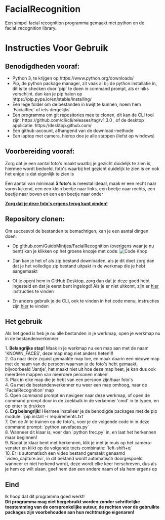 # FacialRecognition
Een simpel facial recognition programma gemaakt met python en de facial_recognition library.

<h1>Instructies Voor Gebruik</b>

<h2>Benodigdheden vooraf:</h2>
	<ul>
		<li>Python 3, te krijgen op https://www.python.org/downloads/</li>
		<li>Pip, de python package manager, zit vaak al bij de python installatie in, dit is te checken door `pip` te doen in command prompt, als er niks verschijnt, dan kan je pip halen op https://pip.pypa.io/en/stable/installing/ </li>
		<li>Een lege folder om de bestanden in kwijt te kunnen, noem hem 'FacialRec' of iets dergelijks</li>
		<li>Een programma om git repositories mee te clonen, dit kan de CLI tool zijn: https://github.com/cli/cli/releases/tag/v1.3.0 , of de desktop applicatie: https://desktop.github.com/ </li>
	<li>Een github-account, afhangend van de download-methode</li>
	<li>Een laptop met camera, hierop doe je alle stappen (liefst op windows)</li>
	</ul>
	
<h2>Voorbereiding vooraf:</h2>
<p>Zorg dat je een aantal foto's maakt waatbij je gezicht duidelijk te zien is, hiermee wordt bedoeld, foto's waarbij het gezicht duidelijk te zien is en ook het enige is dat eigenlijk te zien is<p>
<p>Een aantal van minimaal <b>5 foto's</b> is meestal ideaal, maak er een recht naar voren kijkend, een een klein beetje naar links, een beetje naar rechts, een beetje naar boven en een een beetje naar onder<p>
<p><b><u>Zorg dat je deze foto's ergens terug kunt vinden!</u></b></p>

<h2>Repository clonen:</h2>
<p>Om succesvol de bestanden te bemachtigen, kan je een aantal dingen doen:</p>

* Op github.com/GuidoMintjes/FacialRecognition (overigens waar je nu bent) kan je klikken op het groene knopje met code: ![Code Knop](https://i.imgur.com/WdN4pUI.png)

* Dan kan je het of als zip bestand downloaden, als je dit doet zorg dan dat je het volledige zip bestand uitpakt in de werkmap die je hebt aangemaakt
* Of je opent hem in GitHub Desktop, zorg dan dat je deze goed hebt ingesteld en dat je eerst bent ingelogd! Als je er niet uitkomt, zijn er [hier](https://docs.github.com/en/free-pro-team@latest/desktop/contributing-and-collaborating-using-github-desktop/cloning-a-repository-from-github-to-github-desktop) instructies te vinden
* En anders gebruik je de CLI, ook te vinden in het code menu, instructies zijn [hier](https://cli.github.com/manual/gh_repo_clone) te vinden

<h2>Het gebruik</h2>
<p>Als het goed is heb je nu alle bestanden in je werkmap, open je werkmap nu in de bestandenverkenner</p>
1. <b>Belangrijke stap!</b> Maak in je werkmap nu een map aan met de naam 'KNOWN_FACES', deze map mag niet anders heten!!!<br/>
2. Ga naar deze zojuist gemaakte map toe, en maak daarin een nieuwe map met de naam van de persoon waarvan je de foto's hebt gemaakt, bijvoorbeeld 'Jantje', het maakt niet uit hoe deze map heet, je kan dus ook meerdere mappen van meerdere personen maken!<br/>
3. Plak in elke map die je hebt van een persoon zijn/haar foto's<br/>
4. Ga met de bestandenverkenner nu weer een map omhoog, naar de 'FacialRecognition' map<br/>
5. Open command prompt en navigeer naar deze werkmap, of open de command prompt door in de zoekbalk in de verkenner 'cmd' in te typen, en op enter te drukken<br/>
6. <b>Erg belangrijk!</b> Hiermee installeer je de benodigde packages met de pip module: `pip install -r requirements.txt`<br/>
7. Om de AI te trainen op de foto's, voer je de volgende code in in deze command prompt: `python savefaces.py`<br/>
8. Wanneer dit klaar is, voer dan `python frec.py` in, en laat het herkennen maar beginnen!<br/>
9. Nadat je klaar bent met herkennen, klik je met je muis op het camera-venster en klikt op de volgende toets combinatie: `left-shift+q`<br/>
10. Er is automatisch een video bestand gemaakt genaamd `video_capture.avi`, in dit bestand wordt automatisch doorgespoeld wanneer er niet herkend wordt, deze wordt elke keer herschreven, dus als je hem op wilt slaan, geef hem dan een andere naam of sla hem ergens op<br/>

<h2>Eind</h2>
Ik hoop dat dit programma goed werkt!
<br/>
<b>Dit programma mag niet hergebruikt worden zonder schriftelijke toestemming van de oorspronkelijke auteur, de rechten voor de gebruikte packages zijn voorbehouden aan hun rechtmatige eigenaren!</b>
